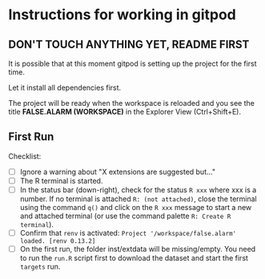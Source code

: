 # Instructions for working in gitpod

## DON'T TOUCH ANYTHING YET, README FIRST

It is possible that at this moment gitpod is setting up the project for the first time.

Let it install all dependencies first.

The project will be ready when the workspace is reloaded and you see the title **FALSE.ALARM (WORKSPACE)** in the Explorer View (Ctrl+Shift+E).

## First Run

Checklist:

-   [ ] Ignore a warning about "X extensions are suggested but..."
-   [ ] The R terminal is started.
-   [ ] In the status bar (down-right), check for the status `R xxx` where xxx is a number. If no terminal is attached `R: (not attached)`, close the terminal using the command `q()` and click on the `R xxx` message to start a new and attached terminal (or use the command palette `R: Create R terminal`).
-   [ ] Confirm that `renv` is activated: `Project '/workspace/false.alarm' loaded. [renv 0.13.2]`
-   [ ] On the first run, the folder inst/extdata will be missing/empty. You need to run the `run.R` script first to download the dataset and start the first `targets` run.
